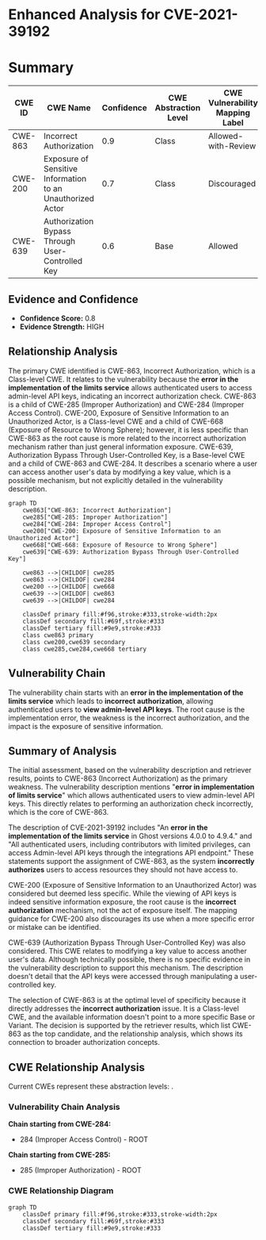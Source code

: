 # Enhanced Analysis for CVE-2021-39192

# Summary
| CWE ID | CWE Name | Confidence | CWE Abstraction Level | CWE Vulnerability Mapping Label | CWE-Vulnerability Mapping Notes |
|---|---|---|---|---|---|
| CWE-863 | Incorrect Authorization | 0.9 | Class | Allowed-with-Review | Primary CWE |
| CWE-200 | Exposure of Sensitive Information to an Unauthorized Actor | 0.7 | Class | Discouraged | Secondary Candidate |
| CWE-639 | Authorization Bypass Through User-Controlled Key | 0.6 | Base | Allowed | Secondary Candidate |

## Evidence and Confidence

*   **Confidence Score:** 0.8
*   **Evidence Strength:** HIGH

## Relationship Analysis
The primary CWE identified is CWE-863, Incorrect Authorization, which is a Class-level CWE. It relates to the vulnerability because the **error in the implementation of the limits service** allows authenticated users to access admin-level API keys, indicating an incorrect authorization check. CWE-863 is a child of CWE-285 (Improper Authorization) and CWE-284 (Improper Access Control). CWE-200, Exposure of Sensitive Information to an Unauthorized Actor, is a Class-level CWE and a child of CWE-668 (Exposure of Resource to Wrong Sphere); however, it is less specific than CWE-863 as the root cause is more related to the incorrect authorization mechanism rather than just general information exposure. CWE-639, Authorization Bypass Through User-Controlled Key, is a Base-level CWE and a child of CWE-863 and CWE-284. It describes a scenario where a user can access another user's data by modifying a key value, which is a possible mechanism, but not explicitly detailed in the vulnerability description.

```mermaid
graph TD
    cwe863["CWE-863: Incorrect Authorization"]
    cwe285["CWE-285: Improper Authorization"]
    cwe284["CWE-284: Improper Access Control"]
    cwe200["CWE-200: Exposure of Sensitive Information to an Unauthorized Actor"]
    cwe668["CWE-668: Exposure of Resource to Wrong Sphere"]
    cwe639["CWE-639: Authorization Bypass Through User-Controlled Key"]

    cwe863 -->|CHILDOF| cwe285
    cwe863 -->|CHILDOF| cwe284
    cwe200 -->|CHILDOF| cwe668
    cwe639 -->|CHILDOF| cwe863
    cwe639 -->|CHILDOF| cwe284

    classDef primary fill:#f96,stroke:#333,stroke-width:2px
    classDef secondary fill:#69f,stroke:#333
    classDef tertiary fill:#9e9,stroke:#333
    class cwe863 primary
    class cwe200,cwe639 secondary
    class cwe285,cwe284,cwe668 tertiary
```

## Vulnerability Chain
The vulnerability chain starts with an **error in the implementation of the limits service** which leads to **incorrect authorization**, allowing authenticated users to **view admin-level API keys**. The root cause is the implementation error, the weakness is the incorrect authorization, and the impact is the exposure of sensitive information.

## Summary of Analysis
The initial assessment, based on the vulnerability description and retriever results, points to CWE-863 (Incorrect Authorization) as the primary weakness. The vulnerability description mentions "**error in implementation of limits service**" which allows authenticated users to view admin-level API keys. This directly relates to performing an authorization check incorrectly, which is the core of CWE-863.

The description of CVE-2021-39192 includes "An **error in the implementation of the limits service** in Ghost versions 4.0.0 to 4.9.4." and "All authenticated users, including contributors with limited privileges, can access Admin-level API keys through the integrations API endpoint." These statements support the assignment of CWE-863, as the system **incorrectly authorizes** users to access resources they should not have access to.

CWE-200 (Exposure of Sensitive Information to an Unauthorized Actor) was considered but deemed less specific. While the viewing of API keys is indeed sensitive information exposure, the root cause is the **incorrect authorization** mechanism, not the act of exposure itself. The mapping guidance for CWE-200 also discourages its use when a more specific error or mistake can be identified.

CWE-639 (Authorization Bypass Through User-Controlled Key) was also considered. This CWE relates to modifying a key value to access another user's data. Although technically possible, there is no specific evidence in the vulnerability description to support this mechanism. The description doesn't detail that the API keys were accessed through manipulating a user-controlled key.

The selection of CWE-863 is at the optimal level of specificity because it directly addresses the **incorrect authorization** issue. It is a Class-level CWE, and the available information doesn't point to a more specific Base or Variant. The decision is supported by the retriever results, which list CWE-863 as the top candidate, and the relationship analysis, which shows its connection to broader authorization concepts.


## CWE Relationship Analysis

Current CWEs represent these abstraction levels: .


### Vulnerability Chain Analysis

**Chain starting from CWE-284:**
- 284 (Improper Access Control) - ROOT


**Chain starting from CWE-285:**
- 285 (Improper Authorization) - ROOT



### CWE Relationship Diagram

```mermaid
graph TD
    classDef primary fill:#f96,stroke:#333,stroke-width:2px
    classDef secondary fill:#69f,stroke:#333
    classDef tertiary fill:#9e9,stroke:#333
```